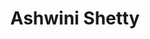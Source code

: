 ---
title: "Ashwini Shetty"
excerpt: "Masters Student in EECS, Computer Science"
custom_url: https://www.linkedin.com/in/ashwini-shetty/
key: 3
skip_pagination: true
header:
  teaser: assets/images/Ashwini-Shetty.png
sidebar:
  - title: Role
    image: assets/images/Ashwini-Shetty.png
    image_alt: "picture"
    text: "MS student @ EECS"
  - title: "Responsibilities"
    text: "Research Assistant"
  - title: Contact
    text: "ashetty1@syr.edu"
---